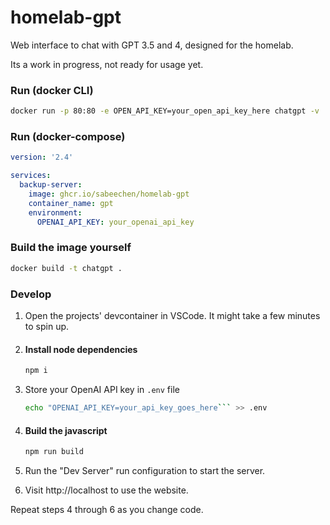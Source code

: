 # homelab-gpt
Web interface to chat with GPT 3.5 and 4, designed for the homelab.

Its a work in progress, not ready for usage yet.

### Run (docker CLI)
``` bash
docker run -p 80:80 -e OPEN_API_KEY=your_open_api_key_here chatgpt -v .:/data
```

### Run (docker-compose)
```yaml
version: '2.4'

services:
  backup-server:
    image: ghcr.io/sabeechen/homelab-gpt
    container_name: gpt
    environment:
      OPENAI_API_KEY: your_openai_api_key

```


### Build the image yourself
```bash
docker build -t chatgpt .
```

### Develop
1. Open the projects' devcontainer in VSCode.  It might take a few minutes to spin up.

2. #### Install node dependencies
   ```bash
   npm i
   ```
3. Store your OpenAI API key in ```.env``` file
   ```bash
   echo "OPENAI_API_KEY=your_api_key_goes_here``` >> .env
   ```
4. #### Build the javascript
   ```bash
   npm run build
   ```
5. Run the "Dev Server" run configuration to start the server.
6. Visit http://localhost to use the website.

Repeat steps 4 through 6 as you change code.